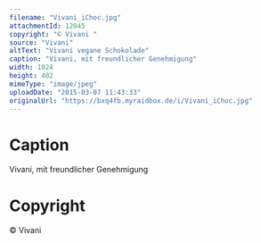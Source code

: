 ```yaml
---
filename: "Vivani_iChoc.jpg"
attachmentId: 12045
copyright: "© Vivani "
source: "Vivani"
altText: "Vivani vegane Schokolade"
caption: "Vivani, mit freundlicher Genehmigung"
width: 1024
height: 402
mimeType: "image/jpeg"
uploadDate: "2015-03-07 11:43:33"
originalUrl: "https://bxq4fb.myraidbox.de/i/Vivani_iChoc.jpg"
---
```


# Caption

Vivani, mit freundlicher Genehmigung

# Copyright

© Vivani 
